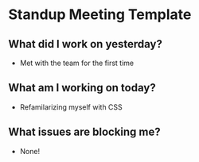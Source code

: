 # Standup Meeting Template

## What did I work on yesterday?
- Met with the team for the first time
## What am I working on today?
- Refamilarizing myself with CSS
## What issues are blocking me?
- None!